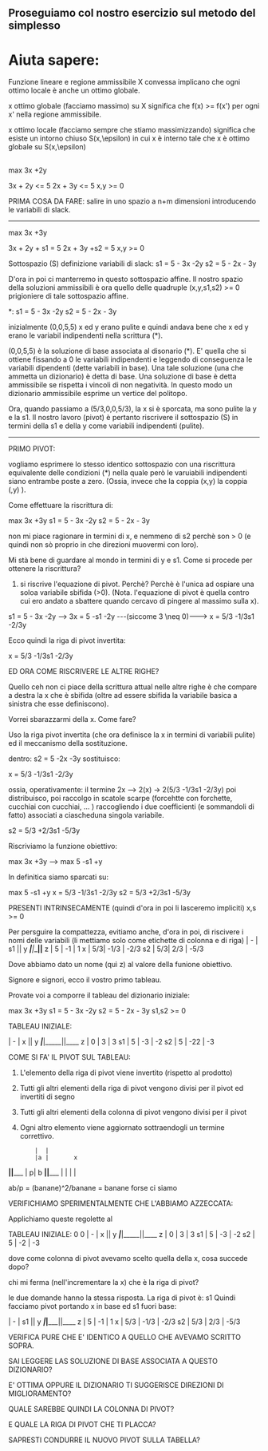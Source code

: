 ## Proseguiamo col nostro esercizio sul metodo del simplesso

# Aiuta sapere:

Funzione lineare e regione ammissibile X convessa implicano che ogni ottimo locale è anche un ottimo globale.

x ottimo globale (facciamo massimo) su X significa che f(x) >= f(x') per ogni x'  nella regione ammissibile.

x ottimo locale (facciamo sempre che stiamo massimizzando) significa che
esiste un intorno chiuso S(x,\epsilon) in cui x è interno
tale che x è ottimo globale su S(x,\epsilon)

##  

max 3x +2y

   3x + 2y <= 5
   2x + 3y <= 5
   x,y >= 0

PRIMA COSA DA FARE: salire in uno spazio a n+m dimensioni introducendo le variabili di slack.

_______________

max 3x +3y

   3x + 2y + s1 = 5
   2x + 3y +s2 = 5
   x,y >= 0

Sottospazio (S) definizione variabili di slack:
s1 = 5 - 3x -2y
s2 = 5 - 2x - 3y

D'ora in poi ci manterremo in questo sottospazio affine.
Il nostro spazio della soluzioni ammissibili è ora quello delle quadruple
(x,y,s1,s2) >= 0
prigioniere di tale sottospazio affine.

*:
s1 = 5 - 3x -2y
s2 = 5 - 2x - 3y

inizialmente (0,0,5,5) x ed y erano pulite e quindi andava bene che x ed y erano le  variabil indipendenti nella scrittura (*).

(0,0,5,5) è la soluzione di base associata al disonario (*). E' quella che si ottiene fissando a 0 le variabili indipendenti e leggendo di conseguenza le variabili dipendenti (dette variabili in base).
Una tale soluzione (una che ammetta un dizionario) è detta di base.
Una soluzione di base è detta ammissibile se rispetta i vincoli di non negatività.
In questo modo un dizionario ammissibile esprime un vertice del politopo. 

Ora, quando passiamo a (5/3,0,0,5/3), la x si è sporcata, ma sono pulite la y e la s1.
Il nostro lavoro (pivot) è pertanto riscrivere il sottospazio (S) in termini della s1 e della y come variabili indipendenti (pulite).

________________________

PRIMO PIVOT:

vogliamo esprimere lo stesso identico sottospazio con una riscrittura equivalente delle condizioni (*) nella quale però le varuiabili indipendenti siano entrambe poste a zero. (Ossia, invece che la coppia (x,y) la coppia (,y) ).

Come effettuare la riscrittura di:

max 3x +3y
s1 = 5 - 3x -2y
s2 = 5 - 2x - 3y

non mi piace ragionare in termini di x, e nemmeno di s2 perchè son > 0 (e quindi non sò proprio in che direzioni muovermi con loro). 

Mi stà bene di guardare al mondo in termini di y e s1.
Come si procede per ottenere la riscrittura?

1. si riscrive l'equazione di pivot. Perchè? Perchè è l'unica ad ospiare una soloa variabile sbifida (>0).
(Nota. l'equazione di pivot è quella contro cui ero andato a sbattere quando cercavo di pingere al massimo sulla x).


s1 = 5 - 3x -2y  -->  3x = 5 -s1 -2y  ---(siccome 3 \neq 0)---> x = 5/3 -1/3s1 -2/3y

Ecco quindi la riga di pivot invertita:

x = 5/3 -1/3s1 -2/3y

ED ORA COME RISCRIVERE LE ALTRE RIGHE?

Quello ceh non ci piace della scrittura attual nelle altre righe è che compare a destra la x che è sbifida (oltre ad essere sbifida la variabile basica a sinistra che esse definiscono).

Vorrei sbarazzarmi della x.
Come fare?

Uso la riga pivot invertita (che ora definisce la x in termini di variabili pulite) ed il meccanismo della sostituzione.

dentro:
s2 = 5 -2x -3y
sostituisco:

x = 5/3 -1/3s1 -2/3y

ossia, operativamente:
il termine 2x --> 2(x) -> 2(5/3 -1/3s1 -2/3y) 
poi distribuisco, poi raccolgo in scatole scarpe (forcehtte con forchette, cucchiai con cucchiai, ... ) raccogliendo i due coefficienti (e sommandoli di fatto) associati a ciascheduna singola variabile.

s2 = 5/3 +2/3s1  -5/3y

Riscriviamo la funzione obiettivo:

max 3x +3y
-->
max 5 -s1 +y

In definitica siamo sparcati su:

max 5 -s1 +y
x = 5/3 -1/3s1 -2/3y
s2 = 5/3 +2/3s1  -5/3y

PRESENTI INTRINSECAMENTE (quindi d'ora in poi li lasceremo impliciti)
x,s >= 0

Per persguire la compattezza, evitiamo anche, d'ora in poi, di riscivere i nomi delle variabili (li mettiamo solo come etichette di colonna e di riga)
   | -  |   s1 ||  y
___|____|______||____
z  | 5  |   -1 |   1
x  | 5/3| -1/3 | -2/3
s2 | 5/3|  2/3 | -5/3

Dove abbiamo dato un nome (quì z) al valore della funione obiettivo.

Signore e signori, ecco il vostro primo tableau.

Provate voi a comporre il tableau del dizionario iniziale:

max 3x +3y
s1 = 5 - 3x -2y
s2 = 5 - 2x - 3y
s1,s2 >= 0

TABLEAU INIZIALE:

   | - |   x ||  y
___|___|_____||____
z  | 0 |   3  |  3
s1 | 5 |  -3  | -2
s2 | 5 |  -22 | -3

COME SI FA' IL PIVOT SUL TABLEAU:

1. L'elemento della riga di pivot viene invertito (rispetto al prodotto)
2. Tutti gli altri elementi della riga di pivot vengono divisi per il pivot ed invertiti di segno
3. Tutti gli altri elementi della colonna di pivot vengono divisi per il pivot
4. Ogni altro elemento viene aggiornato sottraendogli un termine correttivo.

           |  |       
           |a |       x
____________|__|_____________ 
            | p|        b
____________|__|_____________
            |  |
 			|  |
			
ab/p  = (banane)^2/banane = banane
forse ci siamo

VERIFICHIAMO SPERIMENTALMENTE CHE L'ABBIAMO AZZECCATA:

Applichiamo queste regolette al

TABLEAU INIZIALE:
           0     0 
   | - |   x ||  y
___|___|_____||____
z  | 0 |   3  |  3
s1 | 5 |  -3  | -2
s2 | 5 |  -2  | -3


dove come colonna di pivot avevamo scelto quella della x, cosa succede dopo?

chi mi ferma (nell'incrementare la x)
che è la riga di pivot?

le due domande hanno la stessa risposta.
La riga di pivot è: s1
Quindi facciamo pivot portando x in base ed s1 fuori base:
 
   | -   |  s1 ||  y
___|_____|_____||____
z  | 5   |  -1  |  1
 x | 5/3 | -1/3 | -2/3
s2 | 5/3 |  2/3 | -5/3

VERIFICA PURE CHE E' IDENTICO A QUELLO CHE AVEVAMO SCRITTO SOPRA.

SAI LEGGERE LAS SOLUZIONE DI BASE ASSOCIATA A QUESTO DIZIONARIO?

E' OTTIMA OPPURE IL DIZIONARIO TI SUGGERISCE DIREZIONI DI MIGLIORAMENTO?

QUALE SAREBBE QUINDI LA COLONNA DI PIVOT?

E QUALE LA RIGA DI PIVOT CHE TI PLACCA?

SAPRESTI CONDURRE IL NUOVO PIVOT SULLA TABELLA?

